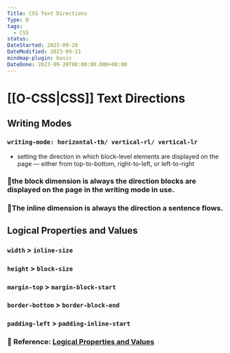 ```yaml
---
Title: CSS Text Directions
Type: D
tags:
  - CSS
status: 
DateStarted: 2023-09-20
DateModified: 2023-09-21
mindmap-plugin: basic
DateDone: 2023-09-20T00:00:00.000+08:00
---
```


# [[O-CSS|CSS]] Text Directions

## Writing Modes

### `writing-mode: horizontal-tb/ vertical-rl/ vertical-lr`
- setting the direction in which block-level elements are displayed on the page — either from top-to-bottom, right-to-left, or left-to-right

### 📌the block dimension is always the direction blocks are displayed on the page in the writing mode in use.

### 📌The inline dimension is always the direction a sentence flows.

## Logical Properties and Values

### `width` > **`inline-size`**

### `height` > **`block-size`**

### `margin-top` > **`margin-block-start`**

### `border-bottom` > **`border-block-end`**

### `padding-left` > **`padding-inline-start`**

### 📌 Reference: [Logical Properties and Values](https://developer.mozilla.org/en-US/docs/Web/CSS/CSS_logical_properties_and_values)